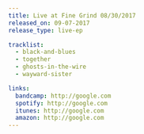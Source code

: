 ```yaml
---
title: Live at Fine Grind 08/30/2017
released_on: 09-07-2017
release_type: live-ep

tracklist:
  - black-and-blues
  - together
  - ghosts-in-the-wire
  - wayward-sister

links:
  bandcamp: http://google.com
  spotify: http://google.com
  itunes: http://google.com
  amazon: http://google.com
---
```

